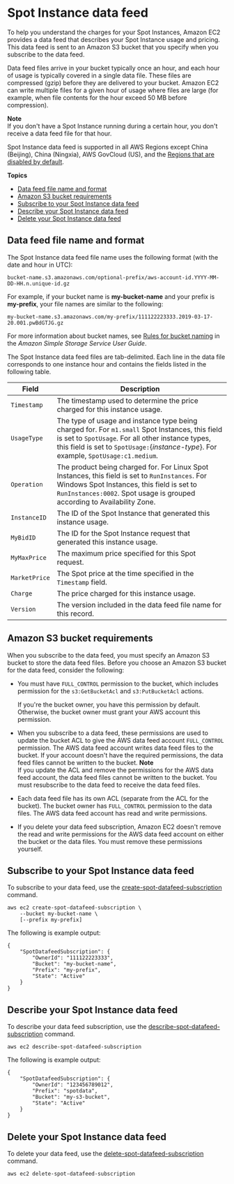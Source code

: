 # Spot Instance data feed<a name="spot-data-feeds"></a>

To help you understand the charges for your Spot Instances, Amazon EC2 provides a data feed that describes your Spot Instance usage and pricing\. This data feed is sent to an Amazon S3 bucket that you specify when you subscribe to the data feed\.

Data feed files arrive in your bucket typically once an hour, and each hour of usage is typically covered in a single data file\. These files are compressed \(gzip\) before they are delivered to your bucket\. Amazon EC2 can write multiple files for a given hour of usage where files are large \(for example, when file contents for the hour exceed 50 MB before compression\)\.

**Note**  
If you don't have a Spot Instance running during a certain hour, you don't receive a data feed file for that hour\.

Spot Instance data feed is supported in all AWS Regions except China \(Beijing\), China \(Ningxia\), AWS GovCloud \(US\), and the [Regions that are disabled by default](https://docs.aws.amazon.com/general/latest/gr/rande-manage.html#rande-manage-enable)\.

**Topics**
+ [Data feed file name and format](#using-spot-instances-format)
+ [Amazon S3 bucket requirements](#using-spot-instances-dfs3)
+ [Subscribe to your Spot Instance data feed](#using-spot-instances-datafeed-all)
+ [Describe your Spot Instance data feed](#using-spot-instances-datafeed-describe)
+ [Delete your Spot Instance data feed](#using-spot-instances-datafeed-delete)

## Data feed file name and format<a name="using-spot-instances-format"></a>

The Spot Instance data feed file name uses the following format \(with the date and hour in UTC\): 

```
bucket-name.s3.amazonaws.com/optional-prefix/aws-account-id.YYYY-MM-DD-HH.n.unique-id.gz
```

For example, if your bucket name is **my\-bucket\-name** and your prefix is **my\-prefix**, your file names are similar to the following:

```
my-bucket-name.s3.amazonaws.com/my-prefix/111122223333.2019-03-17-20.001.pwBdGTJG.gz
```

For more information about bucket names, see [Rules for bucket naming](https://docs.aws.amazon.com/AmazonS3/latest/dev/BucketRestrictions.html#bucketnamingrules) in the *Amazon Simple Storage Service User Guide*\.

The Spot Instance data feed files are tab\-delimited\. Each line in the data file corresponds to one instance hour and contains the fields listed in the following table\.


|  Field  |  Description  | 
| --- | --- | 
|   `Timestamp`   |  The timestamp used to determine the price charged for this instance usage\.  | 
|   `UsageType`   |  The type of usage and instance type being charged for\. For `m1.small` Spot Instances, this field is set to `SpotUsage`\. For all other instance types, this field is set to `SpotUsage:`\{*instance\-type*\}\. For example, `SpotUsage:c1.medium`\.  | 
|   `Operation`   |  The product being charged for\. For Linux Spot Instances, this field is set to `RunInstances`\. For Windows Spot Instances, this field is set to `RunInstances:0002`\. Spot usage is grouped according to Availability Zone\.  | 
|   `InstanceID`   |  The ID of the Spot Instance that generated this instance usage\.  | 
|   `MyBidID`   |  The ID for the Spot Instance request that generated this instance usage\.  | 
|   `MyMaxPrice`   |  The maximum price specified for this Spot request\.  | 
|   `MarketPrice`   |  The Spot price at the time specified in the `Timestamp` field\.  | 
|   `Charge`   |  The price charged for this instance usage\.  | 
|   `Version`   |  The version included in the data feed file name for this record\.  | 

## Amazon S3 bucket requirements<a name="using-spot-instances-dfs3"></a>

When you subscribe to the data feed, you must specify an Amazon S3 bucket to store the data feed files\. Before you choose an Amazon S3 bucket for the data feed, consider the following:
+ You must have `FULL_CONTROL` permission to the bucket, which includes permission for the `s3:GetBucketAcl` and `s3:PutBucketAcl` actions\.

  If you're the bucket owner, you have this permission by default\. Otherwise, the bucket owner must grant your AWS account this permission\.
+ When you subscribe to a data feed, these permissions are used to update the bucket ACL to give the AWS data feed account `FULL_CONTROL` permission\. The AWS data feed account writes data feed files to the bucket\. If your account doesn't have the required permissions, the data feed files cannot be written to the bucket\.
**Note**  
If you update the ACL and remove the permissions for the AWS data feed account, the data feed files cannot be written to the bucket\. You must resubscribe to the data feed to receive the data feed files\.
+ Each data feed file has its own ACL \(separate from the ACL for the bucket\)\. The bucket owner has `FULL_CONTROL` permission to the data files\. The AWS data feed account has read and write permissions\.
+ If you delete your data feed subscription, Amazon EC2 doesn't remove the read and write permissions for the AWS data feed account on either the bucket or the data files\. You must remove these permissions yourself\.

## Subscribe to your Spot Instance data feed<a name="using-spot-instances-datafeed-all"></a>

To subscribe to your data feed, use the [create\-spot\-datafeed\-subscription](https://docs.aws.amazon.com/cli/latest/reference/ec2/create-spot-datafeed-subscription.html) command\.

```
aws ec2 create-spot-datafeed-subscription \
    --bucket my-bucket-name \
    [--prefix my-prefix]
```

The following is example output:

```
{
    "SpotDatafeedSubscription": {
        "OwnerId": "111122223333",
        "Bucket": "my-bucket-name",
        "Prefix": "my-prefix",
        "State": "Active"
    }
}
```

## Describe your Spot Instance data feed<a name="using-spot-instances-datafeed-describe"></a>

To describe your data feed subscription, use the [describe\-spot\-datafeed\-subscription](https://docs.aws.amazon.com/cli/latest/reference/ec2/describe-spot-datafeed-subscription.html) command\.

```
aws ec2 describe-spot-datafeed-subscription
```

The following is example output:

```
{
    "SpotDatafeedSubscription": {
        "OwnerId": "123456789012",
        "Prefix": "spotdata",
        "Bucket": "my-s3-bucket",
        "State": "Active"
    }
}
```

## Delete your Spot Instance data feed<a name="using-spot-instances-datafeed-delete"></a>

To delete your data feed, use the [delete\-spot\-datafeed\-subscription](https://docs.aws.amazon.com/cli/latest/reference/ec2/delete-spot-datafeed-subscription.html) command\.

```
aws ec2 delete-spot-datafeed-subscription
```